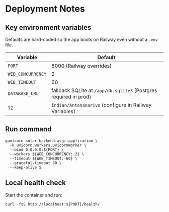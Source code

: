 # Deployment Notes

## Key environment variables
Defaults are hard-coded so the app boots on Railway even without a `.env` file.

| Variable | Default |
|----------|---------|
| `PORT` | 8000 (Railway overrides) |
| `WEB_CONCURRENCY` | 2 |
| `WEB_TIMEOUT` | 60 |
| `DATABASE_URL` | fallback SQLite at `/app/db.sqlite3` (Postgres required in prod) |
| `TZ` | `Indian/Antananarivo` (configure in Railway Variables) |

## Run command
```
gunicorn solar_backend.asgi:application \
  -k uvicorn.workers.UvicornWorker \
  --bind 0.0.0.0:${PORT} \
  --workers ${WEB_CONCURRENCY:-2} \
  --timeout ${WEB_TIMEOUT:-60} \
  --graceful-timeout 30 \
  --keep-alive 5
```

## Local health check
Start the container and run:
```
curl -fsS http://localhost:${PORT}/health/
```
